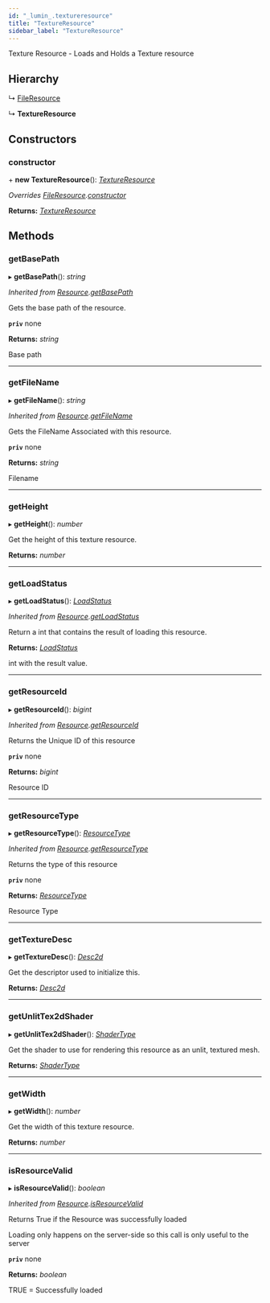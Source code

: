 ```yaml
---
id: "_lumin_.textureresource"
title: "TextureResource"
sidebar_label: "TextureResource"
---
```


Texture Resource - Loads and Holds a Texture resource

## Hierarchy

  ↳ [FileResource](_lumin_.fileresource.md)

  ↳ **TextureResource**

## Constructors

###  constructor

\+ **new TextureResource**(): *[TextureResource](_lumin_.textureresource.md)*

*Overrides [FileResource](_lumin_.fileresource.md).[constructor](_lumin_.fileresource.md#constructor)*

**Returns:** *[TextureResource](_lumin_.textureresource.md)*

## Methods

###  getBasePath

▸ **getBasePath**(): *string*

*Inherited from [Resource](_lumin_.resource.md).[getBasePath](_lumin_.resource.md#getbasepath)*

Gets the base path of the resource.

**`priv`** none

**Returns:** *string*

Base path

___

###  getFileName

▸ **getFileName**(): *string*

*Inherited from [Resource](_lumin_.resource.md).[getFileName](_lumin_.resource.md#getfilename)*

Gets the FileName Associated with this resource.

**`priv`** none

**Returns:** *string*

Filename

___

###  getHeight

▸ **getHeight**(): *number*

Get the height of this texture resource.

**Returns:** *number*

___

###  getLoadStatus

▸ **getLoadStatus**(): *[LoadStatus](../enums/_lumin_.resources.loadstatus.md)*

*Inherited from [Resource](_lumin_.resource.md).[getLoadStatus](_lumin_.resource.md#getloadstatus)*

Return a int that contains the result of loading this resource.

**Returns:** *[LoadStatus](../enums/_lumin_.resources.loadstatus.md)*

int with the result value.

___

###  getResourceId

▸ **getResourceId**(): *bigint*

*Inherited from [Resource](_lumin_.resource.md).[getResourceId](_lumin_.resource.md#getresourceid)*

Returns the Unique ID of this resource

**`priv`** none

**Returns:** *bigint*

Resource ID

___

###  getResourceType

▸ **getResourceType**(): *[ResourceType](../enums/_lumin_.resourcetype.md)*

*Inherited from [Resource](_lumin_.resource.md).[getResourceType](_lumin_.resource.md#getresourcetype)*

Returns the type of this resource

**`priv`** none

**Returns:** *[ResourceType](../enums/_lumin_.resourcetype.md)*

Resource Type

___

###  getTextureDesc

▸ **getTextureDesc**(): *[Desc2d](_lumin_.desc2d.md)*

Get the descriptor used to initialize this.

**Returns:** *[Desc2d](_lumin_.desc2d.md)*

___

###  getUnlitTex2dShader

▸ **getUnlitTex2dShader**(): *[ShaderType](../enums/_lumin_.utils.shadertype.md)*

Get the shader to use for rendering this resource as an unlit, textured mesh.

**Returns:** *[ShaderType](../enums/_lumin_.utils.shadertype.md)*

___

###  getWidth

▸ **getWidth**(): *number*

Get the width of this texture resource.

**Returns:** *number*

___

###  isResourceValid

▸ **isResourceValid**(): *boolean*

*Inherited from [Resource](_lumin_.resource.md).[isResourceValid](_lumin_.resource.md#isresourcevalid)*

Returns True if the Resource was successfully loaded

Loading only happens on the server-side so this call is
only useful to the server

**`priv`** none

**Returns:** *boolean*

TRUE = Successfully loaded
